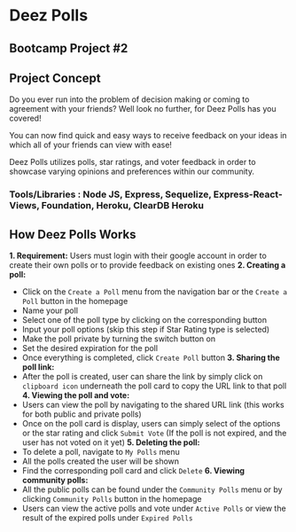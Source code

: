 # Deez Polls
## Bootcamp Project #2

## Project Concept

Do you ever run into the problem of decision making or coming to agreement with your friends? Well look no further, for 
Deez Polls has you covered!

You can now find quick and easy ways to receive feedback on your ideas in which all of your friends can view with ease!

Deez Polls utilizes polls, star ratings, and voter feedback in order to showcase varying opinions and preferences within our community.

### Tools/Libraries : Node JS, Express, Sequelize, Express-React-Views, Foundation, Heroku, ClearDB Heroku

## How Deez Polls Works

  **1. Requirement:** Users must login with their google account in order to create their own polls or to provide feedback on existing ones
  **2. Creating a poll:** 
  - Click on the `Create a Poll` menu from the navigation bar or the `Create a Poll` button in the homepage
  - Name your poll
  - Select one of the poll type by clicking on the corresponding button
  - Input your poll options (skip this step if Star Rating type is selected)
  - Make the poll private by turning the switch button on
  - Set the desired expiration for the poll
  - Once everything is completed, click `Create Poll` button
  **3. Sharing the poll link:**
  - After the poll is created, user can share the link by simply click on `clipboard icon` underneath the poll card to copy the URL link to that poll
  **4. Viewing the poll and vote:**
  - Users can view the poll by navigating to the shared URL link (this works for both public and private polls)
  - Once on the poll card is display, users can simply select of the options or the star rating and click `Submit Vote` (If the poll is not expired, and the user has not voted on it yet)
  **5. Deleting the poll:**
  - To delete a poll, navigate to `My Polls` menu
  - All the polls created the user will be shown
  - Find the corresponding poll card and click `Delete`
  **6. Viewing community polls:**
  - All the public polls can be found under the `Community Polls` menu or by clicking  `Community Polls` button in the homepage
  - Users can view the active polls and vote under `Active Polls` or view the result of the expired polls under `Expired Polls`
  
